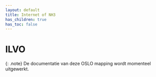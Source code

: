```yaml
---
layout: default
title: Internet of NH3
has_children: true
has_toc: false
---
```


# ILVO

{: .note}
De documentatie van deze OSLO mapping wordt momenteel uitgewerkt.